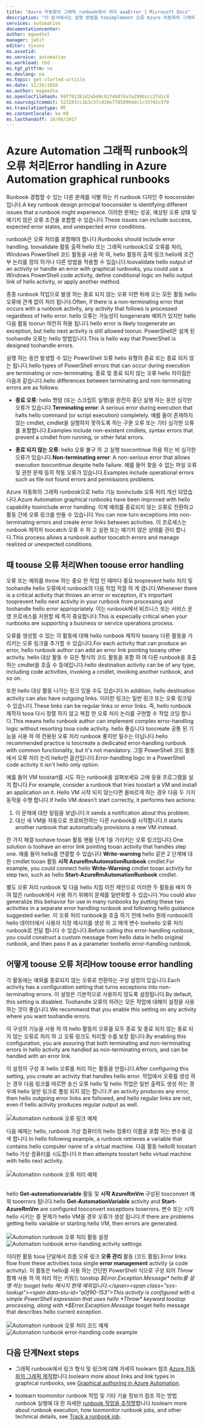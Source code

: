 ```yaml
---
title: "Azure 자동화의 그래픽 runbook에서 처리 aaaError | Microsoft Docs"
description: "이 문서에서는 설명 방법을 tooimplement 오류 Azure 자동화의 그래픽 runbook에서 논리를 처리 합니다."
services: automation
documentationcenter: 
author: mgoedtel
manager: jwhit
editor: tysonn
ms.assetid: 
ms.service: automation
ms.workload: tbd
ms.tgt_pltfrm: na
ms.devlang: na
ms.topic: get-started-article
ms.date: 12/26/2016
ms.author: magoedte
ms.openlocfilehash: b9ff01361d2ebd9c0174b074a7a290b1cc2fd1c8
ms.sourcegitcommit: 523283cc1b3c37c428e77850964dc1c33742c5f0
ms.translationtype: MT
ms.contentlocale: ko-KR
ms.lasthandoff: 10/06/2017
---
```

# <a name="error-handling-in-azure-automation-graphical-runbooks"></a><span data-ttu-id="a0f90-103">Azure Automation 그래픽 runbook의 오류 처리</span><span class="sxs-lookup"><span data-stu-id="a0f90-103">Error handling in Azure Automation graphical runbooks</span></span>

<span data-ttu-id="a0f90-104">Runbook 경험할 수 있는 다른 문제를 식별 하는 키 runbook 디자인 주 tooconsider입니다.</span><span class="sxs-lookup"><span data-stu-id="a0f90-104">A key runbook design principal tooconsider is identifying different issues that a runbook might experience.</span></span> <span data-ttu-id="a0f90-105">이러한 문제는 성공, 예상된 오류 상태 및 예기치 않은 오류 조건을 포함할 수 있습니다.</span><span class="sxs-lookup"><span data-stu-id="a0f90-105">These issues can include success, expected error states, and unexpected error conditions.</span></span>

<span data-ttu-id="a0f90-106">runbook은 오류 처리를 포함해야 합니다.</span><span class="sxs-lookup"><span data-stu-id="a0f90-106">Runbooks should include error handling.</span></span> <span data-ttu-id="a0f90-107">toovalidate 활동 출력 hello 또는 그래픽 runbook으로 오류를 처리, Windows PowerShell 코드 활동을 사용 하 여, hello 활동의 출력 링크 hello에 조건부 논리를 정의 하거나 다른 방법을 적용할 수 있습니다.</span><span class="sxs-lookup"><span data-stu-id="a0f90-107">toovalidate hello output of an activity or handle an error with graphical runbooks, you could use a Windows PowerShell code activity, define conditional logic on hello output link of hello activity, or apply another method.</span></span>          

<span data-ttu-id="a0f90-108">종종 runbook 작업으로 발생 하는 종료 되지 않는 오류 이면 뒤에 오는 모든 활동 hello 오류에 관계 없이 처리 됩니다.</span><span class="sxs-lookup"><span data-stu-id="a0f90-108">Often, if there is a non-terminating error that occurs with a runbook activity, any activity that follows is processed regardless of hello error.</span></span> <span data-ttu-id="a0f90-109">hello 오류는 가능성이 toogenerate 예외가 있지만 hello 다음 활동 toorun 여전히 허용 됩니다.</span><span class="sxs-lookup"><span data-stu-id="a0f90-109">hello error is likely toogenerate an exception, but hello next activity is still allowed toorun.</span></span> <span data-ttu-id="a0f90-110">PowerShell은 설계 된 toohandle 오류는 hello 방법입니다.</span><span class="sxs-lookup"><span data-stu-id="a0f90-110">This is hello way that PowerShell is designed toohandle errors.</span></span>    

<span data-ttu-id="a0f90-111">실행 하는 동안 발생할 수 있는 PowerShell 오류 hello 유형의 종료 또는 종료 되지 않는 됩니다.</span><span class="sxs-lookup"><span data-stu-id="a0f90-111">hello types of PowerShell errors that can occur during execution are terminating or non-terminating.</span></span> <span data-ttu-id="a0f90-112">종료 및 종료 되지 않는 오류 hello 차이점은 다음과 같습니다.</span><span class="sxs-lookup"><span data-stu-id="a0f90-112">hello differences between terminating and non-terminating errors are as follows:</span></span>

* <span data-ttu-id="a0f90-113">**종료 오류**: hello 명령 (또는 스크립트 실행)을 완전히 중단 실행 하는 동안 심각한 오류가 있습니다.</span><span class="sxs-lookup"><span data-stu-id="a0f90-113">**Terminating error**: A serious error during execution that halts hello command (or script execution) completely.</span></span> <span data-ttu-id="a0f90-114">예를 들어 존재하지 않는 cmdlet, cmdlet을 실행하지 못하도록 하는 구문 오류 또는 기타 심각한 오류를 포함합니다.</span><span class="sxs-lookup"><span data-stu-id="a0f90-114">Examples include non-existent cmdlets, syntax errors that prevent a cmdlet from running, or other fatal errors.</span></span>

* <span data-ttu-id="a0f90-115">**종료 되지 않는 오류**: hello 오류 불구 하 고 실행 toocontinue 허용 하는 비 심각한 오류가 있습니다.</span><span class="sxs-lookup"><span data-stu-id="a0f90-115">**Non-terminating error**: A non-serious error that allows execution toocontinue despite hello failure.</span></span> <span data-ttu-id="a0f90-116">예를 들어 찾을 수 없는 파일 오류 및 권한 문제 등의 작동 오류가 있습니다.</span><span class="sxs-lookup"><span data-stu-id="a0f90-116">Examples include operational errors such as file not found errors and permissions problems.</span></span>

<span data-ttu-id="a0f90-117">Azure 자동화의 그래픽 runbook으로 hello 기능 tooinclude 오류 처리 개선 되었습니다.</span><span class="sxs-lookup"><span data-stu-id="a0f90-117">Azure Automation graphical runbooks have been improved with hello capability tooinclude error handling.</span></span> <span data-ttu-id="a0f90-118">이제 예외를 종료되지 않는 오류로 전환하고 활동 간에 오류 링크를 만들 수 있습니다.</span><span class="sxs-lookup"><span data-stu-id="a0f90-118">You can now turn exceptions into non-terminating errors and create error links between activities.</span></span> <span data-ttu-id="a0f90-119">이 프로세스는 runbook 제작자 toocatch 오류 수 하 고 실현 또는 예기치 않은 상태를 관리 합니다.</span><span class="sxs-lookup"><span data-stu-id="a0f90-119">This process allows a runbook author toocatch errors and manage realized or unexpected conditions.</span></span>  

## <a name="when-toouse-error-handling"></a><span data-ttu-id="a0f90-120">때 toouse 오류 처리</span><span class="sxs-lookup"><span data-stu-id="a0f90-120">When toouse error handling</span></span>

<span data-ttu-id="a0f90-121">오류 또는 예외를 throw 하는 중요 한 작업 인 때마다 중요 tooprevent hello 처리 및 toohandle hello 오류에서 runbook의 다음 작업 적절 하 게 큽니다.</span><span class="sxs-lookup"><span data-stu-id="a0f90-121">Whenever there is a critical activity that throws an error or exception, it's important tooprevent hello next activity in your runbook from processing and toohandle hello error appropriately.</span></span> <span data-ttu-id="a0f90-122">이는 runbook에서 비즈니스 또는 서비스 운영 프로세스를 지원할 때 특히 중요합니다.</span><span class="sxs-lookup"><span data-stu-id="a0f90-122">This is especially critical when your runbooks are supporting a business or service operations process.</span></span>

<span data-ttu-id="a0f90-123">오류를 생성할 수 있는 각 활동에 대해 hello runbook 제작자 tooany 다른 활동을 가리키는 오류 링크를 추가할 수 있습니다.</span><span class="sxs-lookup"><span data-stu-id="a0f90-123">For each activity that can produce an error, hello runbook author can add an error link pointing tooany other activity.</span></span>  <span data-ttu-id="a0f90-124">hello 대상 활동 수 모든 형식의 코드 활동을 포함 하 여 다른 runbook을 호출 하는 cmdlet을 호출 수 등에입니다.</span><span class="sxs-lookup"><span data-stu-id="a0f90-124">hello destination activity can be of any type, including code activities, invoking a cmdlet, invoking another runbook, and so on.</span></span>

<span data-ttu-id="a0f90-125">또한 hello 대상 활동 나가는 링크 있을 수도 있습니다.</span><span class="sxs-lookup"><span data-stu-id="a0f90-125">In addition, hello destination activity can also have outgoing links.</span></span> <span data-ttu-id="a0f90-126">이러한 링크는 일반 링크 또는 오류 링크일 수 있습니다.</span><span class="sxs-lookup"><span data-stu-id="a0f90-126">These links can be regular links or error links.</span></span> <span data-ttu-id="a0f90-127">즉, hello runbook 제작자 tooa 다시 정렬 하지 않고 복잡 한 오류 처리 논리를 구현할 수 작업 코딩 합니다.</span><span class="sxs-lookup"><span data-stu-id="a0f90-127">This means hello runbook author can implement complex error-handling logic without resorting tooa code activity.</span></span> <span data-ttu-id="a0f90-128">hello 좋습니다 toocreate 공통 된 기능을 사용 하 여 전용된 오류 처리 runbook 좋지만 필수는 아닙니다.</span><span class="sxs-lookup"><span data-stu-id="a0f90-128">hello recommended practice is toocreate a dedicated error-handling runbook with common functionality, but it's not mandatory.</span></span> <span data-ttu-id="a0f90-129">그럴 PowerShell 코드 활동에서 오류 처리 논리 hello만 옵션입니다.</span><span class="sxs-lookup"><span data-stu-id="a0f90-129">Error-handling logic in a PowerShell code activity it isn't hello only option.</span></span>  

<span data-ttu-id="a0f90-130">예를 들어 VM toostart를 시도 하는 runbook을 살펴보세요 고에 응용 프로그램을 설치 합니다.</span><span class="sxs-lookup"><span data-stu-id="a0f90-130">For example, consider a runbook that tries toostart a VM and install an application on it.</span></span> <span data-ttu-id="a0f90-131">Hello VM 시작 되지 않는다면 올바르게 하는 경우 다음 두 가지 동작을 수행 합니다.</span><span class="sxs-lookup"><span data-stu-id="a0f90-131">If hello VM doesn't start correctly, it performs two actions:</span></span>

1. <span data-ttu-id="a0f90-132">이 문제에 대한 알림을 보냅니다.</span><span class="sxs-lookup"><span data-stu-id="a0f90-132">It sends a notification about this problem.</span></span>
2. <span data-ttu-id="a0f90-133">대신 새 VM을 자동으로 프로비전하는 다른 runbook을 시작합니다.</span><span class="sxs-lookup"><span data-stu-id="a0f90-133">It starts another runbook that automatically provisions a new VM instead.</span></span>

<span data-ttu-id="a0f90-134">한 가지 해결 toohave tooan 활동 핸들 단계 1을 가리키는 오류 링크입니다.</span><span class="sxs-lookup"><span data-stu-id="a0f90-134">One solution is toohave an error link pointing tooan activity that handles step one.</span></span> <span data-ttu-id="a0f90-135">예를 들어 hello를 연결할 수 있습니다 **Write-warning** hello 같은 2 단계에 대 한 cmdlet tooan 활동 **시작 AzureRmAutomationRunbook** cmdlet.</span><span class="sxs-lookup"><span data-stu-id="a0f90-135">For example, you could connect hello **Write-Warning** cmdlet tooan activity for step two, such as hello **Start-AzureRmAutomationRunbook** cmdlet.</span></span>

<span data-ttu-id="a0f90-136">별도 오류 처리 runbook 및 다음 hello 지침 이전 제안으로 이러한 두 활동을 배치 하 여 많은 runbook에서 사용 하기 위해이 문제를 일반화할 수 있습니다.</span><span class="sxs-lookup"><span data-stu-id="a0f90-136">You could also generalize this behavior for use in many runbooks by putting these two activities in a separate error handling runbook and following hello guidance suggested earlier.</span></span> <span data-ttu-id="a0f90-137">이 오류 처리 runbook을 호출 하기 전에 hello 원래 runbook의 hello 데이터에서 사용자 지정 메시지를 생성 하 고 매개 변수 toohello 오류 처리 runbook로 전달 합니다 수 있습니다.</span><span class="sxs-lookup"><span data-stu-id="a0f90-137">Before calling this error-handling runbook, you could construct a custom message from hello data in hello original runbook, and then pass it as a parameter toohello error-handling runbook.</span></span>

## <a name="how-toouse-error-handling"></a><span data-ttu-id="a0f90-138">어떻게 toouse 오류 처리</span><span class="sxs-lookup"><span data-stu-id="a0f90-138">How toouse error handling</span></span>

<span data-ttu-id="a0f90-139">각 활동에는 예외를 종료되지 않는 오류로 전환하는 구성 설정이 있습니다.</span><span class="sxs-lookup"><span data-stu-id="a0f90-139">Each activity has a configuration setting that turns exceptions into non-terminating errors.</span></span> <span data-ttu-id="a0f90-140">이 설정은 기본적으로 사용하지 않도록 설정됩니다.</span><span class="sxs-lookup"><span data-stu-id="a0f90-140">By default, this setting is disabled.</span></span> <span data-ttu-id="a0f90-141">Toohandle 오류의 하려는 모든 작업에 대해이 설정을 사용 하는 것이 좋습니다.</span><span class="sxs-lookup"><span data-stu-id="a0f90-141">We recommend that you enable this setting on any activity where you want toohandle errors.</span></span>  

<span data-ttu-id="a0f90-142">이 구성의 기능을 사용 하 여 hello 활동의 오류를 모두 종료 및 종료 되지 않는 종료 되지 않는 오류로 처리 하 고 오류 링크도 처리할 수를 보장 됩니다.</span><span class="sxs-lookup"><span data-stu-id="a0f90-142">By enabling this configuration, you are assuring that both terminating and non-terminating errors in hello activity are handled as non-terminating errors, and can be handled with an error link.</span></span>  

<span data-ttu-id="a0f90-143">이 설정의 구성 후 hello 오류를 처리 하는 활동을 만듭니다.</span><span class="sxs-lookup"><span data-stu-id="a0f90-143">After configuring this setting, you create an activity that handles hello error.</span></span> <span data-ttu-id="a0f90-144">작업에서 오류를 생성 하는 경우 다음 링크를 따르면 송신 오류 hello 및 hello 작업은 일반 출력도 생성 하는 경우에 hello 일반 링크로 폴링 되지 않는 합니다.</span><span class="sxs-lookup"><span data-stu-id="a0f90-144">If an activity produces any error, then hello outgoing error links are followed, and hello regular links are not, even if hello activity produces regular output as well.</span></span><br><br> ![Automation runbook 오류 링크 예제](media/automation-runbook-graphical-error-handling/error-link-example.png)

<span data-ttu-id="a0f90-146">다음 예제는 hello, runbook 가상 컴퓨터의 hello 컴퓨터 이름을 포함 하는 변수를 검색 합니다.</span><span class="sxs-lookup"><span data-stu-id="a0f90-146">In hello following example, a runbook retrieves a variable that contains hello computer name of a virtual machine.</span></span> <span data-ttu-id="a0f90-147">다음 활동 hello와 toostart hello 가상 컴퓨터를 시도합니다.</span><span class="sxs-lookup"><span data-stu-id="a0f90-147">It then attempts toostart hello virtual machine with hello next activity.</span></span><br><br> ![Automation runbook 오류 처리 예제](media/automation-runbook-graphical-error-handling/runbook-example-error-handling.png)<br><br>      

<span data-ttu-id="a0f90-149">hello **Get-automationvariable** 활동 및 **시작 AzureRmVm** 구성된 tooconvert 예외 tooerrors 됩니다.</span><span class="sxs-lookup"><span data-stu-id="a0f90-149">hello **Get-AutomationVariable** activity and **Start-AzureRmVm** are configured tooconvert exceptions tooerrors.</span></span>  <span data-ttu-id="a0f90-150">변수 또는 시작 hello 시키는 중 문제가 hello VM을 경우 오류가 생성 됩니다.</span><span class="sxs-lookup"><span data-stu-id="a0f90-150">If there are problems getting hello variable or starting hello VM, then errors are generated.</span></span><br><br> <span data-ttu-id="a0f90-151">![Automation runbook 오류 처리 활동 설정](media/automation-runbook-graphical-error-handling/activity-blade-convertexception-option.png)</span><span class="sxs-lookup"><span data-stu-id="a0f90-151">![Automation runbook error-handling activity settings](media/automation-runbook-graphical-error-handling/activity-blade-convertexception-option.png)</span></span>

<span data-ttu-id="a0f90-152">이러한 활동 tooa 단일에서 흐름 오류 링크 **오류 관리** 활동 (코드 활동).</span><span class="sxs-lookup"><span data-stu-id="a0f90-152">Error links flow from these activities tooa single **error management** activity (a code activity).</span></span> <span data-ttu-id="a0f90-153">이 활동은 hello를 사용 하는 간단한 PowerShell 식으로 구성 되어 *Throw* 함께 사용 하 여 처리 하는 키워드 toostop *$Error.Exception.Message* hello를 설명 하는 tooget hello 메시지 현재 예외입니다.</span><span class="sxs-lookup"><span data-stu-id="a0f90-153">This activity is configured with a simple PowerShell expression that uses hello *Throw* keyword toostop processing, along with *$Error.Exception.Message* tooget hello message that describes hello current exception.</span></span><br><br> <span data-ttu-id="a0f90-154">![Automation runbook 오류 처리 코드 예제](media/automation-runbook-graphical-error-handling/runbook-example-error-handling-code.png)</span><span class="sxs-lookup"><span data-stu-id="a0f90-154">![Automation runbook error-handling code example](media/automation-runbook-graphical-error-handling/runbook-example-error-handling-code.png)</span></span>


## <a name="next-steps"></a><span data-ttu-id="a0f90-155">다음 단계</span><span class="sxs-lookup"><span data-stu-id="a0f90-155">Next steps</span></span>

* <span data-ttu-id="a0f90-156">그래픽 runbook에서 링크 형식 및 링크에 대해 자세히 toolearn 참조 [Azure 자동화의 그래픽 제작](automation-graphical-authoring-intro.md#links-and-workflow)합니다.</span><span class="sxs-lookup"><span data-stu-id="a0f90-156">toolearn more about links and link types in graphical runbooks, see [Graphical authoring in Azure Automation](automation-graphical-authoring-intro.md#links-and-workflow).</span></span>

* <span data-ttu-id="a0f90-157">toolearn toomonitor runbook 작업 및 기타 기술 정보가 참조 하는 방법 runbook 실행에 대 한 자세한 [runbook 작업을 추적할](automation-runbook-execution.md)합니다.</span><span class="sxs-lookup"><span data-stu-id="a0f90-157">toolearn more about runbook execution, how toomonitor runbook jobs, and other technical details, see [Track a runbook job](automation-runbook-execution.md).</span></span>
